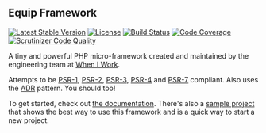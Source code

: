 ## Equip Framework

[![Latest Stable Version](https://img.shields.io/packagist/v/equip/framework.svg)](https://packagist.org/packages/equip/framework)
[![License](https://img.shields.io/packagist/l/equip/framework.svg)](https://github.com/equip/framework/blob/master/LICENSE)
[![Build Status](https://travis-ci.org/equip/framework.svg)](https://travis-ci.org/equip/framework)
[![Code Coverage](https://scrutinizer-ci.com/g/equip/framework/badges/coverage.png?b=master)](https://scrutinizer-ci.com/g/equip/framework/?branch=master)
[![Scrutinizer Code Quality](https://scrutinizer-ci.com/g/equip/framework/badges/quality-score.png?b=master)](https://scrutinizer-ci.com/g/equip/framework/?branch=master)

A tiny and powerful PHP micro-framework created and maintained by the engineering team at [When I Work](http://wheniwork.com).

Attempts to be [PSR-1](http://www.php-fig.org/psr/psr-1/),
[PSR-2](http://www.php-fig.org/psr/psr-2/),
[PSR-3](http://www.php-fig.org/psr/psr-3/),
[PSR-4](http://www.php-fig.org/psr/psr-4/) and
[PSR-7](http://www.php-fig.org/psr/psr-7/) compliant. Also uses the
[ADR](https://github.com/pmjones/adr) pattern. You should too!

To get started, check out [the documentation](https://equipframework.readthedocs.io).
There's also a [sample project](https://github.com/equip/project) that shows
the best way to use this framework and is a quick way to start a new project.
